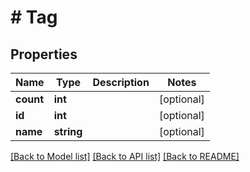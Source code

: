 # # Tag

## Properties

Name | Type | Description | Notes
------------ | ------------- | ------------- | -------------
**count** | **int** |  | [optional]
**id** | **int** |  | [optional]
**name** | **string** |  | [optional]

[[Back to Model list]](../../README.md#models) [[Back to API list]](../../README.md#endpoints) [[Back to README]](../../README.md)

